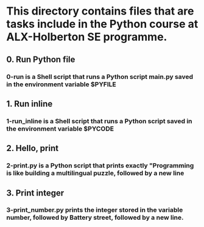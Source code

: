 # This directory contains files that are tasks include in the Python course at ALX-Holberton SE programme.

## 0. Run Python file

### 0-run is a Shell script that runs a Python script __main.py__ saved in the environment variable $PYFILE

## 1. Run inline

### 1-run_inline is a Shell script that runs a Python script saved in the environment variable $PYCODE

## 2. Hello, print

### 2-print.py is a Python script that prints exactly "Programming is like building a multilingual puzzle, followed by a new line

## 3. Print integer

### 3-print_number.py prints the integer stored in the variable number, followed by Battery street, followed by a new line.
